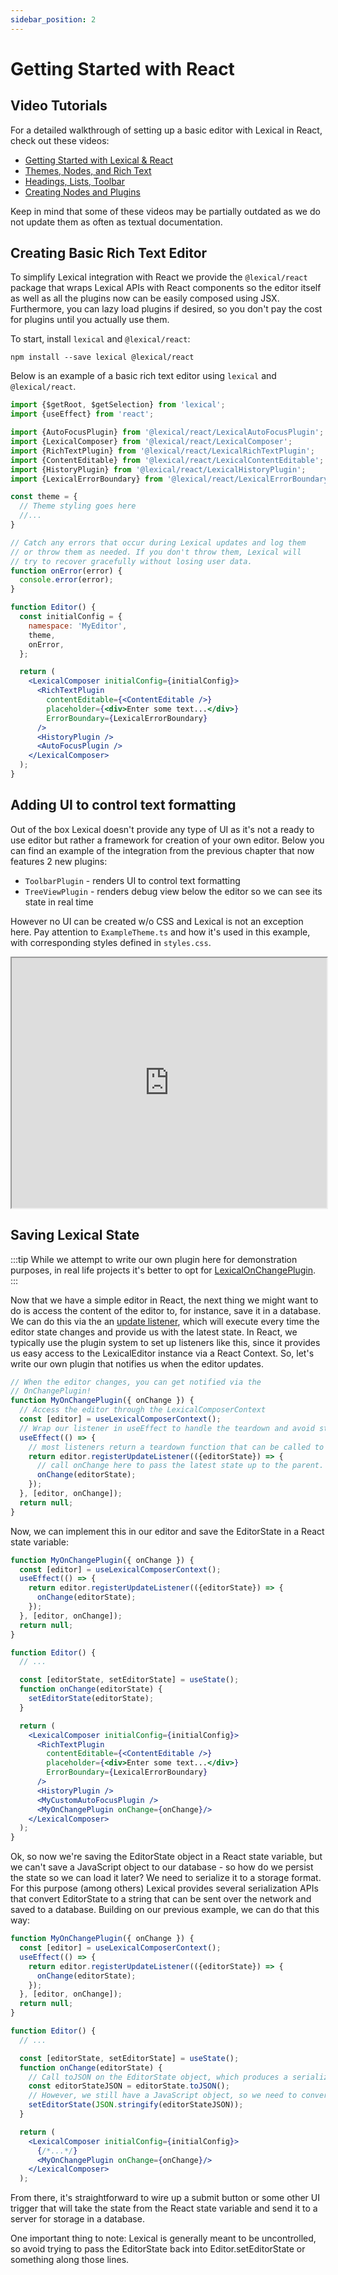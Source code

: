 ```yaml
---
sidebar_position: 2
---
```


# Getting Started with React

## Video Tutorials

For a detailed walkthrough of setting up a basic editor with Lexical in React, check out these videos:

* [Getting Started with Lexical & React](https://www.youtube.com/watch?v=qIqxvk2qcmo)
* [Themes, Nodes, and Rich Text](https://www.youtube.com/watch?v=pIBUFYd9zJY)
* [Headings, Lists, Toolbar](https://www.youtube.com/watch?v=5sRh_WXw0WI)
* [Creating Nodes and Plugins](https://www.youtube.com/watch?v=abZNazybzvs)

Keep in mind that some of these videos may be partially outdated as we do not update them as often as textual documentation.

## Creating Basic Rich Text Editor

To simplify Lexical integration with React we provide the `@lexical/react` package that wraps Lexical APIs with React components so the editor itself as well as all the plugins now can be easily composed using JSX.
Furthermore, you can lazy load plugins if desired, so you don't pay the cost for plugins until you actually use them.

To start, install `lexical` and `@lexical/react`:

```
npm install --save lexical @lexical/react
```

Below is an example of a basic rich text editor using `lexical` and `@lexical/react`.

```jsx
import {$getRoot, $getSelection} from 'lexical';
import {useEffect} from 'react';

import {AutoFocusPlugin} from '@lexical/react/LexicalAutoFocusPlugin';
import {LexicalComposer} from '@lexical/react/LexicalComposer';
import {RichTextPlugin} from '@lexical/react/LexicalRichTextPlugin';
import {ContentEditable} from '@lexical/react/LexicalContentEditable';
import {HistoryPlugin} from '@lexical/react/LexicalHistoryPlugin';
import {LexicalErrorBoundary} from '@lexical/react/LexicalErrorBoundary';

const theme = {
  // Theme styling goes here
  //...
}

// Catch any errors that occur during Lexical updates and log them
// or throw them as needed. If you don't throw them, Lexical will
// try to recover gracefully without losing user data.
function onError(error) {
  console.error(error);
}

function Editor() {
  const initialConfig = {
    namespace: 'MyEditor',
    theme,
    onError,
  };

  return (
    <LexicalComposer initialConfig={initialConfig}>
      <RichTextPlugin
        contentEditable={<ContentEditable />}
        placeholder={<div>Enter some text...</div>}
        ErrorBoundary={LexicalErrorBoundary}
      />
      <HistoryPlugin />
      <AutoFocusPlugin />
    </LexicalComposer>
  );
}
```

## Adding UI to control text formatting

Out of the box Lexical doesn't provide any type of UI as it's not a ready to use editor but rather a framework for creation of your own editor.
Below you can find an example of the integration from the previous chapter that now features 2 new plugins:
- `ToolbarPlugin` - renders UI to control text formatting
- `TreeViewPlugin` - renders debug view below the editor so we can see its state in real time

However no UI can be created w/o CSS and Lexical is not an exception here. Pay attention to `ExampleTheme.ts` and how it's used in this example, with corresponding styles defined in `styles.css`.

<iframe width="100%" height="400" src="https://stackblitz.com/github/abhijeet-tezminds/lexical-update/tree/main/examples/react-rich?embed=1&file=src%2FApp.tsx&terminalHeight=0&ctl=1" sandbox="allow-forms allow-modals allow-popups allow-popups-to-escape-sandbox allow-presentation allow-same-origin allow-scripts"></iframe>


## Saving Lexical State

:::tip
While we attempt to write our own plugin here for demonstration purposes, in real life projects it's better to opt for [LexicalOnChangePlugin](/docs/react/plugins#lexicalonchangeplugin).
:::

Now that we have a simple editor in React, the next thing we might want to do is access the content of the editor to, for instance,
save it in a database. We can do this via the an [update listener](https://lexical.dev/docs/concepts/listeners#registerupdatelistener), which will execute every time the editor state changes and provide us with the latest state. In React, we typically use the plugin system to set up listeners like this, since it provides us easy access to the LexicalEditor instance via a React Context. So, let's write our own plugin that notifies us when the editor updates.

```jsx
// When the editor changes, you can get notified via the
// OnChangePlugin!
function MyOnChangePlugin({ onChange }) {
  // Access the editor through the LexicalComposerContext
  const [editor] = useLexicalComposerContext();
  // Wrap our listener in useEffect to handle the teardown and avoid stale references.
  useEffect(() => {
    // most listeners return a teardown function that can be called to clean them up.
    return editor.registerUpdateListener(({editorState}) => {
      // call onChange here to pass the latest state up to the parent.
      onChange(editorState);
    });
  }, [editor, onChange]);
  return null;
}
```

Now, we can implement this in our editor and save the EditorState in a React state variable:

```jsx
function MyOnChangePlugin({ onChange }) {
  const [editor] = useLexicalComposerContext();
  useEffect(() => {
    return editor.registerUpdateListener(({editorState}) => {
      onChange(editorState);
    });
  }, [editor, onChange]);
  return null;
}

function Editor() {
  // ...

  const [editorState, setEditorState] = useState();
  function onChange(editorState) {
    setEditorState(editorState);
  }

  return (
    <LexicalComposer initialConfig={initialConfig}>
      <RichTextPlugin
        contentEditable={<ContentEditable />}
        placeholder={<div>Enter some text...</div>}
        ErrorBoundary={LexicalErrorBoundary}
      />
      <HistoryPlugin />
      <MyCustomAutoFocusPlugin />
      <MyOnChangePlugin onChange={onChange}/>
    </LexicalComposer>
  );
}

```
Ok, so now we're saving the EditorState object in a React state variable, but we can't save a JavaScript object to our database - so how do we persist the state so we can load it later? We need to serialize it to a storage format. For this purpose (among others) Lexical provides several serialization APIs that convert EditorState to a string that can be sent over the network and saved to a database. Building on our previous example, we can do that this way:

```jsx
function MyOnChangePlugin({ onChange }) {
  const [editor] = useLexicalComposerContext();
  useEffect(() => {
    return editor.registerUpdateListener(({editorState}) => {
      onChange(editorState);
    });
  }, [editor, onChange]);
  return null;
}

function Editor() {
  // ...

  const [editorState, setEditorState] = useState();
  function onChange(editorState) {
    // Call toJSON on the EditorState object, which produces a serialization safe string
    const editorStateJSON = editorState.toJSON();
    // However, we still have a JavaScript object, so we need to convert it to an actual string with JSON.stringify
    setEditorState(JSON.stringify(editorStateJSON));
  }

  return (
    <LexicalComposer initialConfig={initialConfig}>
      {/*...*/}
      <MyOnChangePlugin onChange={onChange}/>
    </LexicalComposer>
  );

```

From there, it's straightforward to wire up a submit button or some other UI trigger that will take the state from the React state variable and send it to a server for storage in a database.

One important thing to note: Lexical is generally meant to be uncontrolled, so avoid trying to pass the EditorState back into Editor.setEditorState or something along those lines.
